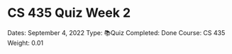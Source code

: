 # CS 435 Quiz Week 2

Dates: September 4, 2022
Type: 📚Quiz
Completed: Done
Course: CS 435
Weight: 0.01